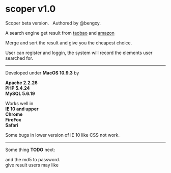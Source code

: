 scoper v1.0
======

<ui>Scoper beta version.</ui> &nbsp;
<ui>Authored by @bengxy.</ui>


A search engine get result from [taobao](http://www.taobao.com") and [amazon](http://www.amazon.cn)

Merge and sort the result and give you the cheapest choice.

User can register and loggin, the system will record the elements user searched for.

-----

Developed under <b>MacOS 10.9.3</b> by

<b> 
Apache	2.2.26 <br/>
PHP	5.4.24<br/>
MySQL 5.6.19<br/>
</b>

Works well in<br/>
<b>
IE 10 and upper<br/>
Chrome<br/>
FireFox<br />
Safari<br/>
</b>

Some bugs in lower version of IE 10 like CSS not work.

----

Some thing <b>TODO</b> next:</br>
<p><ui>and the md5 to password.</ui><br/>
<ui>give result users may like</ui>
</p>
